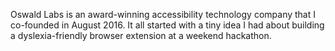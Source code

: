 Oswald Labs is an award-winning accessibility technology company that I co-founded in August 2016. It all started with a tiny idea I had about building a dyslexia-friendly browser extension at a weekend hackathon.
